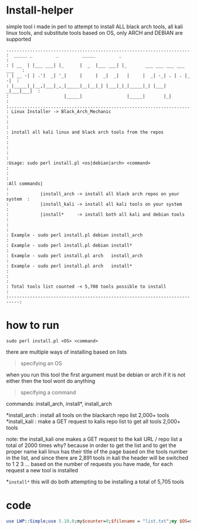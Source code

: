 # Install-helper
simple tool i made in perl to attempt to install ALL black arch tools, all kali linux tools, and substitute tools based on OS, only ARCH and DEBIAN are supported


```
............................................................................                                                                       
:  _____ _         _         _____         _                               :
: | __  | |___ ___| |_      |  _  |___ ___| |_       ___ ___ ___ ___ ___   :
: | __ -| | .'|  _| '_|     |     |  _|  _|   |     |  _| -_| . | . |_ -|  :
: |_____|_|__,|___|_,_|_____|__|__|_| |___|_|_|_____|_| |___|  _|___|___|  :
:                     |_____|                 |_____|       |_|            :
:..........................................................................:
: Linux Installer -> Black_Arch_Mechanic                                   :
:                                                                          :
: install all kali linux and black arch tools from the repos               :
:                                                                          :
:                                                                          :
:Usage: sudo perl install.pl <os|debian|arch> <command>                    :
:                                                                          :
:All commands|                                                             :
:            |install_arch -> install all black arch repos on your system  :
:            |install_kali -> install all kali tools on your system        :
:            |install*     -> install both all kali and debian tools       :
:                                                                          :
: Example - sudo perl install.pl debian install_arch                       :
: Example - sudo perl install.pl debian install*                           :
: Example - sudo perl install.pl arch   install_arch                       :
: Example - sudo perl install.pl arch   install*                           :
:                                                                          :
: Total tools list counted -< 5,708 tools possible to install              :
:--------------------------------------------------------------------------:
```

# how to run 

`sudo perl install.pl <OS> <command>`

there are multiple ways of installing based on lists 

> specifying an OS 

when you run this tool the first argument must be debian or arch 
if it is not either then the tool wont do anything 

> specifying a command 

commands: install_arch, install*, install_arch

*install_arch : install all tools on the blackarch repo list 2,000+ tools 
*install_kali : make a GET request to kalis repo list to get all tools 2,000+ tools 

note: the install_kali one makes a GET request to the kali URL / repo list a total of 2000 times 
why? because in order to get the list and to get the proper name kali linux has their title of the page 
based on the tools number in the list, and since there are 2,891 tools in kali the header will be switched to 
1
2
3
... 
based on the number of requests you have made, for each request a new tool 
is installed 

*`install*` this will do both attempting to be installing a total of 5,705 tools 

# code 

```pl
use LWP::Simple;use 5.10.0;my$counter=0;$filename = "list.txt";my $OS=shift;my $CMD=shift;my$URL="https://en.kali.tools/all/?tool=";my @a = (1..2891);my @KALI_TOOLS;system("clear") if ($^O eq "linux");open(BNN,'<',"banner.txt") or die $!;while(<BNN>) { print $_; }close(BNN);print $banner;if ($OS eq "debian") {if ($CMD eq "install*") {&install_debi;&run_kali;}if ($CMD eq "install_kali") {&run_kali;}if ($CMD eq "install_black_arch") {&install_debi;}}if ($OS eq "arch") {if ($CMD eq "install*") {&install_arch;&run_kali;}if ($CMD eq "install_kali") {&run_kali;}if ($CMD eq "install_black_arch") {&install_arch;}}sub install_arch{open(F, '<', $filename) or die $!;while(<F>) { system("sudo pacman -S $_"); }close(F); }sub install_debi{open(F, '<', $filename) or die $!;while(<F>) { system("sudo apt-get install $_"); }close(F); }sub run_kali{say "\n";say "[!] WARNING: THIS MAY TAKE A WHILE, MAKING REQUESTS IN ORDER TO GET THE TOOL NAME";say "[!] WARNING: MAKING ROUGHLY (ESTIMATE::::: 2,891 HTTP REQUESTS TO DOWNLOAD ALL TOOLS)";for(@a){my $VAR = "https://en.kali.tools/all/?tool=$_";my $html = get ($VAR); $counter++; say"[+] Request #$counter"; $html =~ m{<TITLE>(.*?)</TITLE>}gism;push(@KALI_TOOLS, $1);}foreach my $TOOL(@KALI_TOOLS) {if ($OS eq "arch"){system("sudo pacman -S $TOOL");}if ($OS eq "debian"){system("sudo apt-get install $TOOL"); }}exit;}
```
